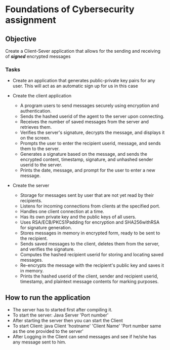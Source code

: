 # Foundations of Cybersecurity assignment

## Objective

Create a Client-Sever application that allows for the sending and receiving of ___signed___ encrypted messages


### Tasks
- Create an application that generates public-private key pairs for any user. This will act as an automatic sign up for us in this case

- Create the client application
    - A program users to send messages securely using encryption and authentication.
    - Sends the hashed userid of the agent to the server upon connecting.
    - Receives the number of saved messages from the server and retrieves them.
    - Verifies the server's signature, decrypts the message, and displays it on the screen.
    - Prompts the user to enter the recipient userid, message, and sends them to the server.
    - Generates a signature based on the message, and sends the encrypted content, timestamp, signature, and unhashed sender userid to the server.
    - Prints the date, message, and prompt for the user to enter a new message.
- Create the server
    - Storage for messages sent by user that are not yet read by their recipients.
    - Listens for incoming connections from clients at the specified port.
    - Handles one client connection at a time.
    - Has its own private key and the public keys of all users.
    - Uses RSA/ECB/PKCS1Padding for encryption and SHA256withRSA for signature generation.
    - Stores messages in memory in encrypted form, ready to be sent to the recipient.
    - Sends saved messages to the client, deletes them from the server, and verifies the signature.
    - Computes the hashed recipient userid for storing and locating saved messages.
    - Re-encrypts the message with the recipient's public key and saves it in memory.
    - Prints the hashed userid of the client, sender and recipient userid, timestamp, and plaintext message contents for marking purposes.

## How to run the application
- The server has to started first after compiling it.
- To start the server: Java Server 'Port number'
- After starting the server then you can start the Client
- To start Client: java Client 'hostname' 'Client Name' 'Port number same as the one provided to the server'
- After Logging in the Client can send messages and see if he/she has any message sent to him.


